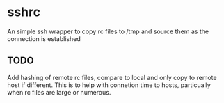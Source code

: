 # sshrc

An simple ssh wrapper to copy rc files to /tmp and source them as the connection is established

## TODO

Add hashing of remote rc files, compare to local and only copy to remote host if different. This is to help with connetion time to hosts, particually when rc files are large or numerous.
